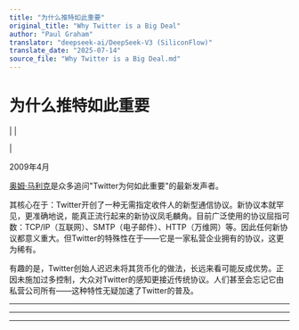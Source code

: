 ```yaml
---
title: "为什么推特如此重要"
original_title: "Why Twitter is a Big Deal"
author: "Paul Graham"
translator: "deepseek-ai/DeepSeek-V3 (SiliconFlow)"
translate_date: "2025-07-14"
source_file: "Why Twitter is a Big Deal.md"
---
```


# 为什么推特如此重要

| | [](index.html)  
  
|   
  
2009年4月  
  
[奥姆·马利克](http://gigaom.com/2009/04/03/google-may-buy-twitter-or-not-but-why-is-twitter-so-hot/)是众多追问"Twitter为何如此重要"的最新发声者。  
  
其核心在于：Twitter开创了一种无需指定收件人的新型通信协议。新协议本就罕见，更准确地说，能真正流行起来的新协议凤毛麟角。目前广泛使用的协议屈指可数：TCP/IP（互联网）、SMTP（电子邮件）、HTTP（万维网）等。因此任何新协议都意义重大。但Twitter的特殊性在于——它是一家私营企业拥有的协议，这更为稀有。  
  
有趣的是，Twitter创始人迟迟未将其货币化的做法，长远来看可能反成优势。正因未施加过多控制，大众对Twitter的感知更接近传统协议。人们甚至会忘记它由私营公司所有——这种特性无疑加速了Twitter的普及。  
  
  
---  
  
  

* * *  
  
---